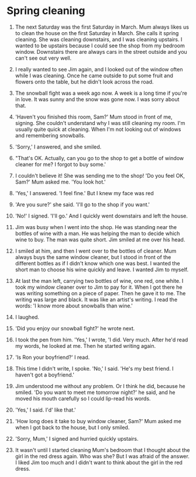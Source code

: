 # Spring cleaning

1. The next Saturday was the first Saturday in March. Mum always likes us to clean the house on the first Saturday in March. She calls it spring cleaning. She was cleaning downstairs, and I was cleaning upstairs. I wanted to be upstairs because I could see the shop from my bedroom window. Downstairs there are always cars in the street outside and you can't see out very well.

2. I really wanted to see Jim again, and I looked out of the window often while I was cleaning. Once he came outside to put some fruit and flowers onto the table, but he didn't look across the road.

3. The snowball fight was a week ago now. A week is a long time if you're in love. It was sunny and the snow was gone now. I was sorry about that.

4. 'Haven't you finished this room, Sam?' Mum stood in front of me, signing. She couldn't understand why I was still cleaning my room. I'm usually quite quick at cleaning. When I'm not looking out of windows and remembering snowballs.

5. 'Sorry,' I answered, and she smiled.

6. "That's OK. Actually, can you go to the shop to get a bottle of window cleaner for me? I forgot to buy some.'

7. I couldn't believe it! She was sending me to the shop! 'Do you feel OK, Sam?' Mum asked me. 'You look hot.'

8. 'Yes,' I answered. 'I feel fine.' But I knew my face was red

9. 'Are you sure?' she said. 'I'll go to the shop if you want.'

10. 'No!' I signed. 'I'll go.' And I quickly went downstairs and left the house.

11. Jim was busy when I went into the shop. He was standing near the bottles of wine with a man. He was helping the man to decide which wine to buy. The man was quite short. Jim smiled at me over his head.

12. I smiled at him, and then I went over to the bottles of cleaner. Mum always buys the same window cleaner, but I stood in front of the different bottles as if I didn't know which one was best. I wanted the short man to choose his wine quickly and leave. I wanted Jim to myself.

13. At last the man left, carrying two bottles of wine, one red, one white. I took my window cleaner over to Jim to pay for it. When I got there he was writing something on a piece of paper. Then he gave it to me. The writing was large and black. It was like an artist's writing. I read the words: 'I know more about snowballs than wine.'

14. I laughed.

15. 'Did you enjoy our snowball fight?' he wrote next.

16. I took the pen from him. 'Yes,' I wrote, 'I did. Very much. After he'd read my words, he looked at me. Then he started writing again.

17. 'Is Ron your boyfriend?' I read.

18. This time I didn't write, I spoke. 'No,' I said. 'He's my best friend. I haven't got a boyfriend.'

19. Jim understood me without any problem. Or I think he did, because he smiled. 'Do you want to meet me tomorrow night?' he said, and he moved his mouth carefully so I could lip-read his words.

20. 'Yes,' I said. I'd' like that.'

21. 'How long does it take to buy window cleaner, Sam?' Mum asked me when I got back to the house, but I only smiled.

22. 'Sorry, Mum,' I signed and hurried quickly upstairs.

23. It wasn't until I started cleaning Mum's bedroom that I thought about the girl in the red dress again. Who was she? But I was afraid of the answer. I liked Jim too much and I didn't want to think about the girl in the red dress.
